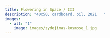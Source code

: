 ```yaml
---
title: Flowering in Space / III
description: "40x50, cardboard, oil, 2021   "
images:
  - alt: "1"
    image: images/zydejimas-kosmose_1.jpg
---
```

